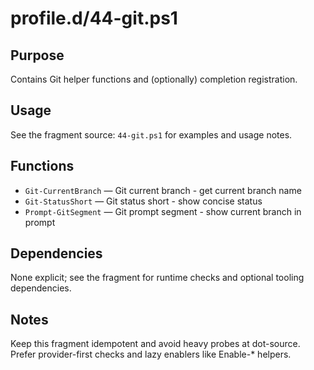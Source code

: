profile.d/44-git.ps1
====================

Purpose
-------
Contains Git helper functions and (optionally) completion registration.

Usage
-----
See the fragment source: `44-git.ps1` for examples and usage notes.

Functions
---------
- `Git-CurrentBranch` — Git current branch - get current branch name
- `Git-StatusShort` — Git status short - show concise status
- `Prompt-GitSegment` — Git prompt segment - show current branch in prompt

Dependencies
------------
None explicit; see the fragment for runtime checks and optional tooling dependencies.

Notes
-----
Keep this fragment idempotent and avoid heavy probes at dot-source. Prefer provider-first checks and lazy enablers like Enable-* helpers.

